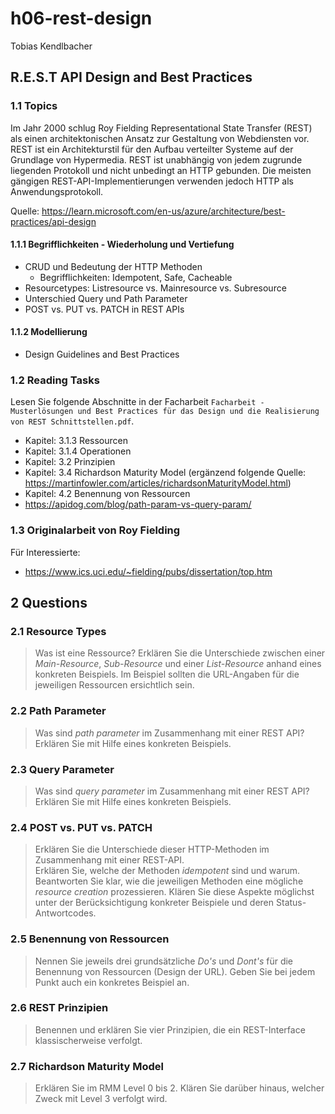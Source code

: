 # h06-rest-design

Tobias Kendlbacher

## R.E.S.T API Design and Best Practices

### 1.1 Topics

Im Jahr 2000 schlug Roy Fielding Representational State Transfer (REST) als einen architektonischen Ansatz zur Gestaltung von Webdiensten vor.
REST ist ein Architekturstil für den Aufbau verteilter Systeme auf der Grundlage von Hypermedia.
REST ist unabhängig von jedem zugrunde liegenden Protokoll und nicht unbedingt an HTTP gebunden.
Die meisten gängigen REST-API-Implementierungen verwenden jedoch HTTP als Anwendungsprotokoll.

Quelle: https://learn.microsoft.com/en-us/azure/architecture/best-practices/api-design

#### 1.1.1 Begrifflichkeiten - Wiederholung und Vertiefung

-   CRUD und Bedeutung der HTTP Methoden
    -   Begrifflichkeiten: Idempotent, Safe, Cacheable
-   Resourcetypes: Listresource vs. Mainresource vs. Subresource
-   Unterschied Query und Path Parameter
-   POST vs. PUT vs. PATCH in REST APIs

#### 1.1.2 Modellierung

-   Design Guidelines and Best Practices

### 1.2 Reading Tasks

Lesen Sie folgende Abschnitte in der Facharbeit `Facharbeit - Musterlösungen und Best Practices für das Design und die Realisierung von REST Schnittstellen.pdf`.

-   Kapitel: 3.1.3 Ressourcen
-   Kapitel: 3.1.4 Operationen
-   Kapitel: 3.2 Prinzipien
-   Kapitel: 3.4 Richardson Maturity Model (ergänzend folgende Quelle: https://martinfowler.com/articles/richardsonMaturityModel.html)
-   Kapitel: 4.2 Benennung von Ressourcen
-   https://apidog.com/blog/path-param-vs-query-param/

### 1.3 Originalarbeit von Roy Fielding

Für Interessierte:

-   https://www.ics.uci.edu/~fielding/pubs/dissertation/top.htm

## 2 Questions

### 2.1 Resource Types

> Was ist eine Ressource? Erklären Sie die Unterschiede zwischen einer _Main-Resource_, _Sub-Resource_ und einer _List-Resource_ anhand eines konkreten Beispiels. Im Beispiel sollten die URL-Angaben für die jeweiligen Ressourcen ersichtlich sein.

### 2.2 Path Parameter

> Was sind _path parameter_ im Zusammenhang mit einer REST API? Erklären Sie mit Hilfe eines konkreten Beispiels.

### 2.3 Query Parameter

> Was sind _query parameter_ im Zusammenhang mit einer REST API? Erklären Sie mit Hilfe eines konkreten Beispiels.

### 2.4 POST vs. PUT vs. PATCH

> Erklären Sie die Unterschiede dieser HTTP-Methoden im Zusammenhang mit einer REST-API.  
> Erklären Sie, welche der Methoden _idempotent_ sind und warum.
> Beantworten Sie klar, wie die jeweiligen Methoden eine mögliche _resource creation_ prozessieren.
> Klären Sie diese Aspekte möglichst unter der Berücksichtigung konkreter Beispiele und deren Status-Antwortcodes.

### 2.5 Benennung von Ressourcen

> Nennen Sie jeweils drei grundsätzliche _Do's_ und _Dont's_ für die Benennung von Ressourcen (Design der URL). Geben Sie bei jedem Punkt auch ein konkretes Beispiel an.

### 2.6 REST Prinzipien

> Benennen und erklären Sie vier Prinzipien, die ein REST-Interface klassischerweise verfolgt.

### 2.7 Richardson Maturity Model

> Erklären Sie im RMM Level 0 bis 2. Klären Sie darüber hinaus, welcher Zweck mit Level 3 verfolgt wird.
